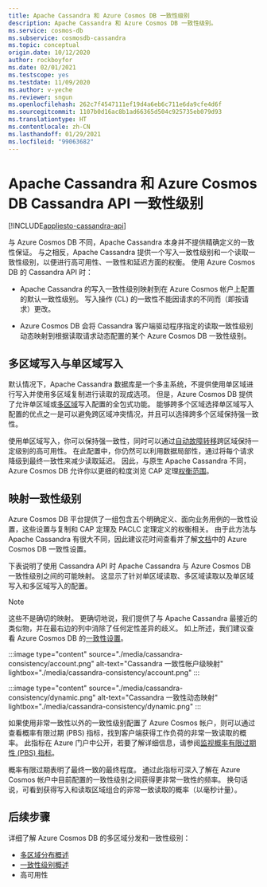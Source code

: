 ```yaml
---
title: Apache Cassandra 和 Azure Cosmos DB 一致性级别
description: Apache Cassandra 和 Azure Cosmos DB 一致性级别。
ms.service: cosmos-db
ms.subservice: cosmosdb-cassandra
ms.topic: conceptual
origin.date: 10/12/2020
author: rockboyfor
ms.date: 02/01/2021
ms.testscope: yes
ms.testdate: 11/09/2020
ms.author: v-yeche
ms.reviewer: sngun
ms.openlocfilehash: 262c7f4547111ef19d4a6eb6c711e6da9cfe4d6f
ms.sourcegitcommit: 1107b0d16ac8b1ad66365d504c925735eb079d93
ms.translationtype: HT
ms.contentlocale: zh-CN
ms.lasthandoff: 01/29/2021
ms.locfileid: "99063682"
---
```

<!--Verified successfully-->
# <a name="apache-cassandra-and-azure-cosmos-db-cassandra-api-consistency-levels"></a>Apache Cassandra 和 Azure Cosmos DB Cassandra API 一致性级别
[!INCLUDE[appliesto-cassandra-api](includes/appliesto-cassandra-api.md)]

与 Azure Cosmos DB 不同，Apache Cassandra 本身并不提供精确定义的一致性保证。 与之相反，Apache Cassandra 提供一个写入一致性级别和一个读取一致性级别，以便进行高可用性、一致性和延迟方面的权衡。 使用 Azure Cosmos DB 的 Cassandra API 时：

* Apache Cassandra 的写入一致性级别映射到在 Azure Cosmos 帐户上配置的默认一致性级别。 写入操作 (CL) 的一致性不能因请求的不同而（即按请求）更改。

* Azure Cosmos DB 会将 Cassandra 客户端驱动程序指定的读取一致性级别动态映射到根据读取请求动态配置的某个 Azure Cosmos DB 一致性级别。

<a name="mapping-consistency-levels"></a>
## <a name="multi-region-writes-vs-single-region-writes"></a>多区域写入与单区域写入

默认情况下，Apache Cassandra 数据库是一个多主系统，不提供使用单区域进行写入并使用多区域复制进行读取的现成选项。 但是，Azure Cosmos DB 提供了允许单区域或[多区域](how-to-multi-master.md)写入配置的全包式功能。 能够跨多个区域选择单区域写入配置的优点之一是可以避免跨区域冲突情况，并且可以选择跨多个区域保持强一致性。 

使用单区域写入，你可以保持强一致性，同时可以通过[自动故障转移](high-availability.md#multi-region-accounts-with-a-single-write-region-write-region-outage)跨区域保持一定级别的高可用性。 在此配置中，你仍然可以利用数据局部性，通过将每个请求降级到最终一致性来减少读取延迟。 因此，与原生 Apache Cassandra 不同，Azure Cosmos DB 允许你以更细的粒度浏览 CAP 定理[权衡范围](consistency-levels.md#rto)。

<!--Not Avaialble on [zone redundancy](high-availability.md#availability-zone-support)-->
<!--Not Avaialble on In addition to these capabilities, the Azure Cosmos DB platform also provides the ability to enable [zone redundancy](high-availability.md#availability-zone-support)-->

## <a name="mapping-consistency-levels"></a>映射一致性级别

Azure Cosmos DB 平台提供了一组包含五个明确定义、面向业务用例的一致性设置，这些设置与复制和 CAP 定理及 PACLC 定理定义的权衡相关。 由于此方法与 Apache Cassandra 有很大不同，因此建议花时间查看并了解[文档](consistency-levels.md)中的 Azure Cosmos DB 一致性设置。

<!--Not Available on [CAP theorem](https://en.wikipedia.org/wiki/CAP_theorem)-->
<!--Not Available on [PACLC theorem](https://en.wikipedia.org/wiki/PACELC_theorem)-->
<!--Not Available on [video](https://www.youtube.com/watch?v=t1--kZjrG-o)-->
<!--Not Available on video guide to understanding consistency settings in the Azure Cosmos DB platform.-->

下表说明了使用 Cassandra API 时 Apache Cassandra 与 Azure Cosmos DB 一致性级别之间的可能映射。 这显示了针对单区域读取、多区域读取以及单区域写入和多区域写入的配置。

> [!NOTE]
> 这些不是确切的映射。 更确切地说，我们提供了与 Apache Cassandra 最接近的类似物，并在最右边的列中消除了任何定性差异的歧义。 如上所述，我们建议查看 Azure Cosmos DB 的[一致性设置](consistency-levels.md)。 

:::image type="content" source="./media/cassandra-consistency/account.png" alt-text="Cassandra 一致性帐户级映射" lightbox="./media/cassandra-consistency/account.png" :::

:::image type="content" source="./media/cassandra-consistency/dynamic.png" alt-text="Cassandra 一致性动态映射" lightbox="./media/cassandra-consistency/dynamic.png" :::

如果使用非常一致性以外的一致性级别配置了 Azure Cosmos 帐户，则可以通过查看概率有限过期 (PBS) 指标，找到客户端获得工作负荷的非常一致读取的概率。 此指标在 Azure 门户中公开，若要了解详细信息，请参阅[监视概率有限过期性 (PBS) 指标](how-to-manage-consistency.md#monitor-probabilistically-bounded-staleness-pbs-metric)。

概率有限过期表明了最终一致的最终程度。 通过此指标可深入了解在 Azure Cosmos 帐户中目前配置的一致性级别之间获得更非常一致性的频率。 换句话说，可看到获得写入和读取区域组合的非常一致读取的概率（以毫秒计量）。

## <a name="next-steps"></a>后续步骤

详细了解 Azure Cosmos DB 的多区域分发和一致性级别：

* [多区域分布概述](distribute-data-globally.md)
* [一致性级别概述](consistency-levels.md)
* 高可用性

<!-- Update_Description: update meta properties, wording update, update link -->